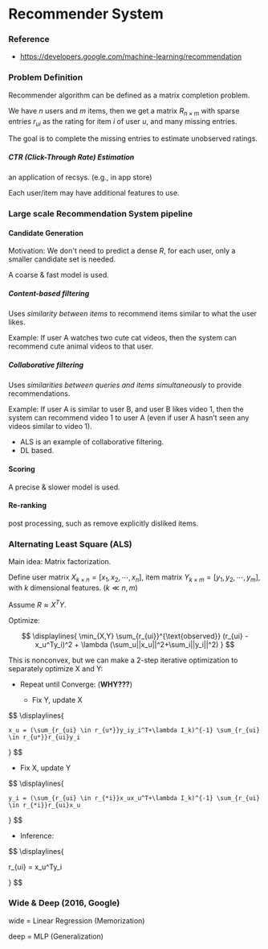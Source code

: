 # Recommender System

### Reference

* https://developers.google.com/machine-learning/recommendation


### Problem Definition

Recommender algorithm can be defined as  a matrix completion problem.

We have $n$ users and $m$ items, then we get a matrix $R _{n \times m}$ with sparse entries $r_{ui}$ as the rating for item $i$ of user $u$, and many missing entries.

The goal is to complete the missing entries to estimate unobserved ratings.

##### CTR (Click-Through Rate) Estimation

an application of recsys. (e.g., in app store)

Each user/item may have additional features to use.


### Large scale Recommendation System pipeline

#### Candidate Generation

Motivation: We don't need to predict a dense $R$, for each user, only a smaller candidate set is needed.

A coarse & fast model is used.

##### Content-based filtering

Uses *similarity between items* to recommend items similar to what the user likes.

Example: If user A watches two cute cat videos, then the system can recommend cute animal videos to that user.

##### Collaborative filtering

Uses *similarities between queries and items simultaneously* to provide recommendations.

Example: If user A is similar to user B, and user B likes video 1, then the system can recommend video 1 to user A (even if user A hasn’t seen any videos similar to video 1).

* ALS is an example of collaborative filtering.
* DL based.

#### Scoring

A precise & slower model is used.

#### Re-ranking

post processing, such as remove explicitly disliked items.


### Alternating Least Square (ALS)

Main idea: Matrix factorization.

Define user matrix $X_{k \times n} = [x_1, x_2, \cdots, x_n]$, item matrix $Y_{k \times m} = [y_1, y_2, \cdots, y_m]$, with $k$ dimensional features. ($k \ll n,m$)

Assume $R \approx X^TY$.

Optimize:


$$
\displaylines{
\min_{X,Y} \sum_{r_{ui}}^{\text{observed}} (r_{ui} - x_u^Ty_i)^2 + \lambda (\sum_u||x_u||^2+\sum_i||y_i||^2)
}
$$


This is nonconvex, but we can make a 2-step iterative optimization to separately optimize X and Y:

* Repeat until Converge: (**WHY???**)

  * Fix Y, update X

    

$$
\displaylines{

    x_u = (\sum_{r_{ui} \in r_{u*}}y_iy_i^T+\lambda I_k)^{-1} \sum_{r_{ui} \in r_{u*}}r_{ui}y_i
    
}
$$


  * Fix X, update Y

    

$$
\displaylines{

    y_i = (\sum_{r_{ui} \in r_{*i}}x_ux_u^T+\lambda I_k)^{-1} \sum_{r_{ui} \in r_{*i}}r_{ui}x_u
    
}
$$


* Inference:

  

$$
\displaylines{
 
  r_{ui} = x_u^Ty_i
  
}
$$


### Wide & Deep (2016, Google)

wide = Linear Regression (Memorization)

deep = MLP (Generalization)

